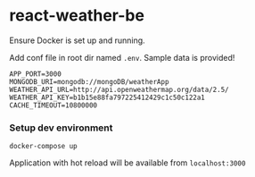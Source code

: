 # react-weather-be

Ensure Docker is set up and running.

Add conf file in root dir named `.env`. Sample data is provided!
```
APP_PORT=3000
MONGODB_URI=mongodb://mongoDB/weatherApp
WEATHER_API_URL=http://api.openweathermap.org/data/2.5/
WEATHER_API_KEY=b1b15e88fa797225412429c1c50c122a1
CACHE_TIMEOUT=10800000
```

### Setup dev environment 
```
docker-compose up
```

Application with hot reload will be available from `localhost:3000`

